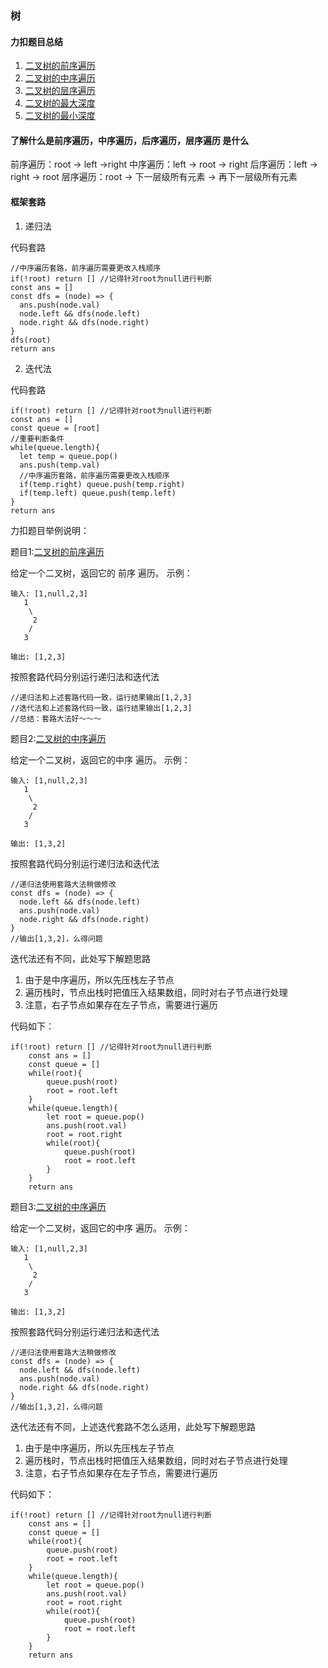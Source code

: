 <!--
 * @Date: 2020-09-27 21:34:02
 * @LastEditors: hu.wenjun
 * @LastEditTime: 2020-09-28 10:22:27
-->
### 树

#### 力扣题目总结
1. [二叉树的前序遍历](https://leetcode-cn.com/problems/binary-tree-preorder-traversal/)
2. [二叉树的中序遍历](https://leetcode-cn.com/problems/binary-tree-inorder-traversal/)
3. [二叉树的层序遍历](https://leetcode-cn.com/problems/binary-tree-level-order-traversal/)
4. [二叉树的最大深度](https://leetcode-cn.com/problems/maximum-depth-of-binary-tree/)
5. [二叉树的最小深度]([二叉树的最小深度](https://leetcode-cn.com/problems/minimum-depth-of-binary-tree/))

#### 了解什么是前序遍历，中序遍历，后序遍历，层序遍历 是什么
前序遍历：root -> left ->right
中序遍历：left -> root -> right
后序遍历：left -> right -> root
层序遍历：root -> 下一层级所有元素 -> 再下一层级所有元素
#### 框架套路
1. 递归法

代码套路
```
//中序遍历套路，前序遍历需要更改入栈顺序
if(!root) return [] //记得针对root为null进行判断
const ans = []
const dfs = (node) => {
  ans.push(node.val)
  node.left && dfs(node.left)
  node.right && dfs(node.right)
}
dfs(root)
return ans
```

2. 迭代法
   
代码套路
```
if(!root) return [] //记得针对root为null进行判断
const ans = []
const queue = [root]
//重要判断条件
while(queue.length){
  let temp = queue.pop()
  ans.push(temp.val)
  //中序遍历套路，前序遍历需要更改入栈顺序
  if(temp.right) queue.push(temp.right)
  if(temp.left) queue.push(temp.left)
}
return ans
```

力扣题目举例说明：

题目1:[二叉树的前序遍历](https://leetcode-cn.com/problems/binary-tree-preorder-traversal/)

给定一个二叉树，返回它的 前序 遍历。
示例：
```
输入: [1,null,2,3]  
   1
    \
     2
    /
   3 

输出: [1,2,3]
```

按照套路代码分别运行递归法和迭代法
```
//递归法和上述套路代码一致，运行结果输出[1,2,3]
//迭代法和上述套路代码一致，运行结果输出[1,2,3]
//总结：套路大法好～～～
```

题目2:[二叉树的中序遍历](https://leetcode-cn.com/problems/binary-tree-inorder-traversal/)

给定一个二叉树，返回它的中序 遍历。
示例：
```
输入: [1,null,2,3]
   1
    \
     2
    /
   3

输出: [1,3,2]
```

按照套路代码分别运行递归法和迭代法
```
//递归法使用套路大法稍做修改
const dfs = (node) => {
  node.left && dfs(node.left)
  ans.push(node.val)
  node.right && dfs(node.right)
}
//输出[1,3,2]，么得问题
```
迭代法还有不同，此处写下解题思路

1. 由于是中序遍历，所以先压栈左子节点
2. 遍历栈时，节点出栈时把值压入结果数组，同时对右子节点进行处理
3. 注意，右子节点如果存在左子节点，需要进行遍历

代码如下：
```
if(!root) return [] //记得针对root为null进行判断
    const ans = []
    const queue = []
    while(root){
        queue.push(root)
        root = root.left
    }
    while(queue.length){
        let root = queue.pop()
        ans.push(root.val)
        root = root.right
        while(root){
            queue.push(root)
            root = root.left
        }
    }
    return ans
```


题目3:[二叉树的中序遍历](https://leetcode-cn.com/problems/binary-tree-inorder-traversal/)

给定一个二叉树，返回它的中序 遍历。
示例：
```
输入: [1,null,2,3]
   1
    \
     2
    /
   3

输出: [1,3,2]
```

按照套路代码分别运行递归法和迭代法
```
//递归法使用套路大法稍做修改
const dfs = (node) => {
  node.left && dfs(node.left)
  ans.push(node.val)
  node.right && dfs(node.right)
}
//输出[1,3,2]，么得问题
```
迭代法还有不同，上述迭代套路不怎么适用，此处写下解题思路

1. 由于是中序遍历，所以先压栈左子节点
2. 遍历栈时，节点出栈时把值压入结果数组，同时对右子节点进行处理
3. 注意，右子节点如果存在左子节点，需要进行遍历

代码如下：
```
if(!root) return [] //记得针对root为null进行判断
    const ans = []
    const queue = []
    while(root){
        queue.push(root)
        root = root.left
    }
    while(queue.length){
        let root = queue.pop()
        ans.push(root.val)
        root = root.right
        while(root){
            queue.push(root)
            root = root.left
        }
    }
    return ans
```
